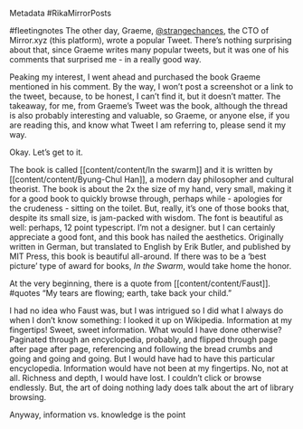 Metadata 
#RikaMirrorPosts 


#fleetingnotes 
The other day, Graeme, [@strangechances](https://twitter.com/strangechances), the CTO of Mirror.xyz (this platform), wrote a popular Tweet. There’s nothing surprising about that, since Graeme writes many popular tweets, but it was one of his comments that surprised me - in a really good way.

Peaking my interest, I went ahead and purchased the book Graeme mentioned in his comment. By the way, I won’t post a screenshot or a link to the tweet, because, to be honest, I can’t find it, but it doesn’t matter. The takeaway, for me, from Graeme’s Tweet was the book, although the thread is also probably interesting and valuable, so Graeme, or anyone else, if you are reading this, and know what Tweet I am referring to, please send it my way.

Okay. Let’s get to it.

The book is called [[content/content/In the swarm]] and it is written by [[content/content/Byung-Chul Han]], a modern day philosopher and cultural theorist. The book is about the 2x the size of my hand, very small, making it for a good book to quickly browse through, perhaps while - apologies for the crudeness - sitting on the toilet. But, really, it’s one of those books that, despite its small size, is jam-packed with wisdom. The font is beautiful as well: perhaps, 12 point typescript. I’m not a designer. but I can certainly appreciate a good font, and this book has nailed the aesthetics. Originally written in German, but translated to English by Erik Butler, and published by MIT Press, this book is beautiful all-around. If there was to be a ‘best picture’ type of award for books, _In the Swarm_, would take home the honor.

At the very beginning, there is a quote from [[content/content/Faust]]. 
#quotes 
“My tears are flowing; earth, take back your child.”

I had no idea who Faust was, but I was intrigued so I did what I always do when I don’t know something: I looked it up on Wikipedia. Information at my fingertips! Sweet, sweet information. What would I have done otherwise? Paginated through an encyclopedia, probably, and flipped through page after page after page, referencing and following the bread crumbs and going and going and going. But I would have had to have this particular encyclopedia. Information would have not been at my fingertips. No, not at all. Richness and depth, I would have lost. I couldn’t click or browse endlessly. But, the art of doing nothing lady does talk about the art of library browsing.

Anyway, information vs. knowledge is the point